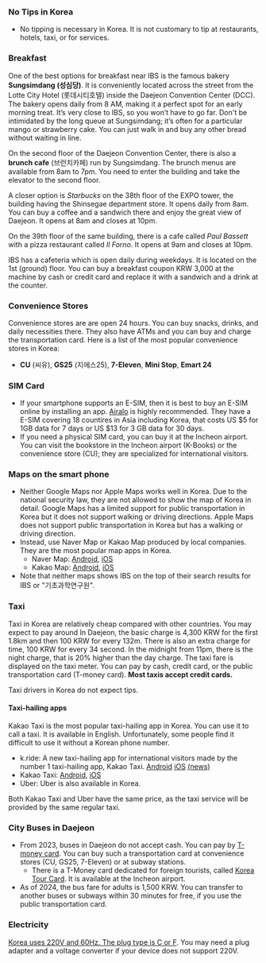 ### No Tips in Korea

- No tipping is necessary in Korea. It is not customary to tip at restaurants, hotels, taxi, or for services.


### Breakfast

One of the best options for breakfast near IBS is the famous bakery **Sungsimdang (성심당)**. It is conveniently located across the street from the Lotte City Hotel (롯데시티호텔) inside the Daejeon Convention Center (DCC). The bakery opens daily from 8 AM, making it a perfect spot for an early morning treat. It’s very close to IBS, so you won’t have to go far.
Don't be intimidated by the long queue at Sungsimdang; it’s often for a particular mango or strawberry cake. You can just walk in and buy any other bread without waiting in line.

On the second floor of the Daejeon Convention Center, there is also a **brunch cafe** (브런치카페) run by Sungsimdang. The brunch menus are available from 8am to 7pm. You need to enter the building and take the elevator to the second floor.

A closer option is *Starbucks* on the 38th floor of the EXPO tower, the building having the Shinsegae department store. It opens daily from 8am. You can buy a coffee and a sandwich there and enjoy the great view of Daejeon. It opens at 8am and closes at 10pm.

On the 39th floor of the same building, there is a cafe called *Paul Bassett* with a pizza restaurant called *Il Forno*. It opens at 9am and closes at 10pm. 

IBS has a cafeteria which is open daily during weekdays. It is located on the 1st (ground) floor. You can buy a breakfast coupon KRW 3,000 at the machine by cash or credit card and replace it with a sandwich and a drink at the counter.

### Convenience Stores

Convenience stores are are open 24 hours. You can buy snacks, drinks, and daily necessities there. They also have ATMs and you can buy and charge the transportation card. Here is a list of the most popular convenience stores in Korea:
- **CU** (씨유), **GS25** (지에스25), **7-Eleven**, **Mini Stop**, **Emart 24**

### SIM Card

- If your smartphone supports an E-SIM, then it is best to buy an E-SIM online by installing an app. [Airalo](https://ref.airalo.com/gW2F) is highly recommended. They have a E-SIM covering 18 countires in Asia including Korea, that costs US $5 for 1GB data for 7 days or  US $13 for 3 GB data for 30 days.
- If you need a physical SIM card, you can buy it at the Incheon airport. You can visit the bookstore in the Incheon airport (K-Books) or the convenience store (CU); they are specialized for international visitors. 

### Maps on the smart phone

- Neither Google Maps nor Apple Maps works well in Korea. Due to the national security law, they are not allowed to show the map of Korea in detail. Google Maps has a limited support for public transportation in Korea but it does not support walking or driving directions. Apple Maps does not support public transportation in Korea but has a walking or driving direction.
- Instead, use Naver Map or Kakao Map produced by local companies. They are the most popular map apps in Korea.
  - Naver Map: [Android](https://play.google.com/store/apps/details?id=com.nhn.android.nmap&hl=en), [iOS](https://apps.apple.com/us/app/naver-map/id311867728)
  - Kakao Map: [Android](https://play.google.com/store/apps/details?id=net.daum.android.map&hl=en), [iOS](https://apps.apple.com/us/app/kakao-map/id304608425)
- Note that neither maps shows IBS on the top of their search results for IBS or "기초과학연구원". 

### Taxi

Taxi in Korea are relatively cheap compared with other countries. You may expect to pay around In Daejeon, the basic charge is 4,300 KRW for the first 1.8km and then 100 KRW for every 132m. There is also an extra charge for time, 100 KRW for every 34 second. In the midnight from 11pm, there is the night charge, that is 20% higher than the day charge. The taxi fare is displayed on the taxi meter. You can pay by cash, credit card, or the public transportation card (T-money card). **Most taxis accept credit cards.**

Taxi drivers in Korea do not expect tips. 

#### Taxi-hailing apps

Kakao Taxi is the most popular taxi-hailing app in Korea. You can use it to call a taxi. It is available in English. Unfortunately, some people find it difficult to use it without a Korean phone number.
- k.ride: A new taxi-hailing app for international visitors made by the number 1 taxi-hailing app, Kakao Taxi. [Android](https://play.google.com/store/apps/details?id=com.kakaomobility.kride&hl=en) [iOS](https://apps.apple.com/us/app/k-ride-taxi-cab-korea-trip/id6474654222) [(news)](https://www.koreaherald.com/view.php?ud=20240604050565)
- Kakao Taxi: [Android](https://play.google.com/store/apps/details?id=com.kakao.taxi&hl=en), [iOS](https://apps.apple.com/us/app/kakao-t/id869125772) 
- Uber: Uber is also available in Korea. 

Both Kakao Taxi and Uber have the same price, as the taxi service will be provided by the same regular taxi. 
  

### City Buses in Daejeon

- From 2023, buses in Daejeon do not accept cash. You can pay by [T-money card](https://www.t-money.co.kr/ncs/pct/tmnyintd/ReadFrgnKoreaTourCardEngIntd.dev). You can buy such a transportation card at convenience stores (CU, GS25, 7-Eleven) or at subway stations.
  - There is a T-Money card dedicated for foreign tourists, called [Korea Tour Card](http://www.koreatourcard.kr/en/). It is available at the Incheon airport.
- As of 2024, the bus fare for adults is 1,500 KRW. You can transfer to another buses or subways within 30 minutes for free, if you use the public transportation card.


### Electricity

[Korea uses 220V and 60Hz. The plug type is C or F](https://www.power-plugs-sockets.com/south-korea/). You may need a plug adapter and a voltage converter if your device does not support 220V.

